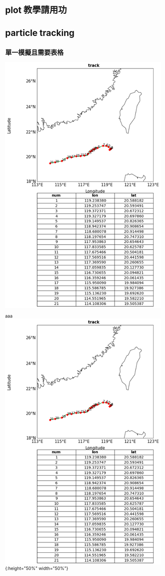 # plot 教學請用功

# particle tracking

## 單一模擬且需要表格
![Alt Text](https://github.com/sony791210/plot_cwb_data/blob/master/particle/photo/part01.png)  


aaa     
![Alt Text](https://github.com/sony791210/plot_cwb_data/blob/master/particle/photo/part01.png){:height="50%" width="50%"} 

    
